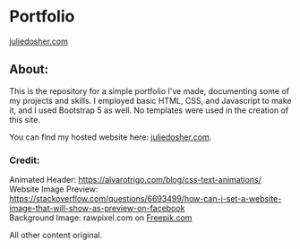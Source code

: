 # Portfolio
[juliedosher.com](https://juliedosher.azurewebsites.net/)   

## About:
This is the repository for a simple portfolio I've made, documenting some of my projects and skills. I employed basic HTML, CSS, and Javascript to make it, and I used Bootstrap 5 as well. No templates were used in the creation of this site.

You can find my hosted website here: [juliedosher.com](https://juliedosher.azurewebsites.net/).   
   
   
### Credit:  
Animated Header: https://alvarotrigo.com/blog/css-text-animations/  
Website Image Preview: https://stackoverflow.com/questions/6693499/how-can-i-set-a-website-image-that-will-show-as-preview-on-facebook   
Background Image: rawpixel.com on [Freepik.com](https://www.freepik.com/)  

All other content original.